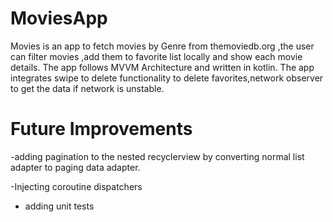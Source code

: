 # MoviesApp
Movies is an app to fetch movies by Genre from themoviedb.org ,the user can filter movies ,add them to favorite list locally and show each movie details. 
The app follows MVVM Architecture and written in kotlin. 
The app integrates swipe to delete functionality to delete favorites,network observer to get the data if network is unstable.

# Future Improvements 
-adding pagination to the nested recyclerview by converting normal list adapter to paging data adapter.

-Injecting coroutine dispatchers 

- adding unit tests


